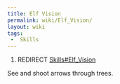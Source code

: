 ```yaml
---
title: Elf Vision
permalink: wiki/Elf_Vision/
layout: wiki
tags:
 -  Skills
---
```


1.  REDIRECT [Skills\#Elf\_Vision](/keeperrl_wiki/Skills#Elf_Vision "wikilink")

See and shoot arrows through trees.
